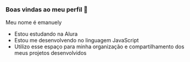 ### Boas vindas ao meu perfil 🖤

Meu nome é emanuely 

- Estou estudando na Alura
- Estou me desenvolvendo no linguagem JavaScript
- Utilizo esse espaço para minha organização e compartilhamento dos meus projetos desenvolvidos

  
